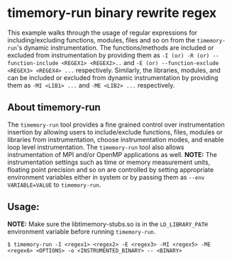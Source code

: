 # timemory-run binary rewrite regex

This example walks through the usage of regular expressions for including/excluding functions, modules, files and so on from the `timemory-run`'s dynamic instrumentation. The functions/methods are included or excluded from instrumentation by providing them as `-I (or) -R (or) --function-include <REGEX1> <REGEX2>..` and `-E (or) --function-exclude <REGEX3> <REGEX4> ...` respectively. Similarly, the libraries, modules, and can be included or excluded from dynamic instrumentation by providing them as `-MI <LIB1> ...` and `-ME <LIB2> ...` respectively.

## About timemory-run
The `timemory-run` tool provides a fine grained control over instrumentation insertion by allowing users to include/exclude functions, files, modules or libraries from instrumentation, choose instrumentation modes, and enable loop level instrumentation. The `timemory-run` tool also allows instrumentation of MPI and/or OpenMP applications as well. **NOTE:** The instrumentation settings such as time or memory measurement units, floating point precision and so on are controlled by setting appropriate environment variables either in system or by passing them as `--env VARIABLE=VALUE` to `timemory-run`.

## Usage: 
**NOTE:** Make sure the libtimemory-stubs.so is in the `LD_LIBRARY_PATH` environment variable before running `timemory-run`.
```
$ timemory-run -I <regex1> <regex2> -E <regex3> -MI <regex5> -ME <regex6> <OPTIONS> -o <INSTRUMENTED_BINARY> -- <BINARY>
```


